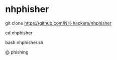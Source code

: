 # nhphisher

git clone https://github.com/NH-hackers/nhphisher

cd nhphisher

bash nhphisher.sh

@ phishing
